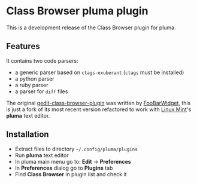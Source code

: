 # Class Browser pluma plugin

This is a development release of the Class Browser plugin for pluma.


## Features

It contains two code parsers:

 * a generic parser based on `ctags-exuberant` (`ctags` must be installed)
 * a python parser
 * a ruby parser
 * a parser for `diff` files

The original [gedit-class-browser-plugin](https://github.com/FooBarWidget/gedit-class-browser-plugin) was written by [FooBarWidget](https://github.com/FooBarWidget), this is just a fork of its most recent version refactored to work with [Linux Mint](http://www.linuxmint.com/)'s **pluma** text editor.


## Installation

* Extract files to directory `~/.config/pluma/plugins`
* Run **pluma** text editor
* In pluma main menu go to: **Edit** -> **Preferences**
* In **Preferences** dialog go to **Plugins** tab
* Find **Class Browser** in plugin list and check it

